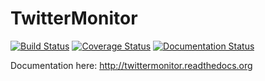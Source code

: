 TwitterMonitor
==============

[![Build Status](https://travis-ci.org/alissonperez/TwitterMonitor.svg?branch=1.x.x-py3.x)](https://travis-ci.org/alissonperez/TwitterMonitor) [![Coverage Status](https://coveralls.io/repos/alissonperez/TwitterMonitor/badge.png?branch=1.x.x-py3.x)](https://coveralls.io/r/alissonperez/TwitterMonitor?branch=1.x.x-py3.x) [![Documentation Status](https://readthedocs.org/projects/twittermonitor/badge/?version=1.x.x-py3.x)](https://readthedocs.org/projects/twittermonitor/?badge=1.x.x-py3.x)

Documentation here: http://twittermonitor.readthedocs.org
